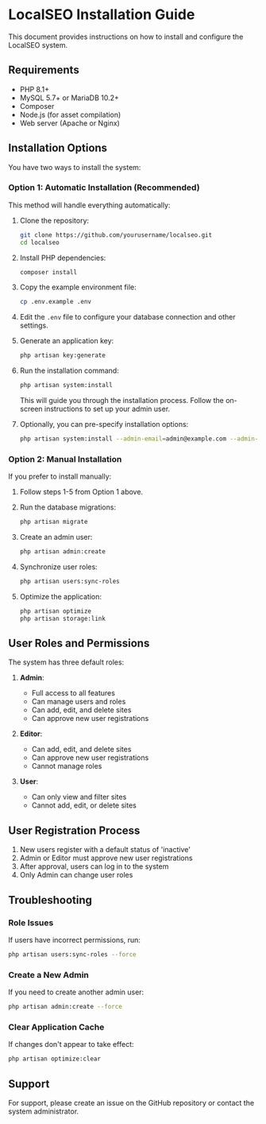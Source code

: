 # LocalSEO Installation Guide

This document provides instructions on how to install and configure the LocalSEO system.

## Requirements

- PHP 8.1+
- MySQL 5.7+ or MariaDB 10.2+
- Composer
- Node.js (for asset compilation)
- Web server (Apache or Nginx)

## Installation Options

You have two ways to install the system:

### Option 1: Automatic Installation (Recommended)

This method will handle everything automatically:

1. Clone the repository:
   ```bash
   git clone https://github.com/yourusername/localseo.git
   cd localseo
   ```

2. Install PHP dependencies:
   ```bash
   composer install
   ```

3. Copy the example environment file:
   ```bash
   cp .env.example .env
   ```

4. Edit the `.env` file to configure your database connection and other settings.

5. Generate an application key:
   ```bash
   php artisan key:generate
   ```

6. Run the installation command:
   ```bash
   php artisan system:install
   ```
   
   This will guide you through the installation process. Follow the on-screen instructions to set up your admin user.

7. Optionally, you can pre-specify installation options:
   ```bash
   php artisan system:install --admin-email=admin@example.com --admin-name="Admin User" --admin-password=yourpassword --seed
   ```

### Option 2: Manual Installation

If you prefer to install manually:

1. Follow steps 1-5 from Option 1 above.

2. Run the database migrations:
   ```bash
   php artisan migrate
   ```

3. Create an admin user:
   ```bash
   php artisan admin:create
   ```

4. Synchronize user roles:
   ```bash
   php artisan users:sync-roles
   ```

5. Optimize the application:
   ```bash
   php artisan optimize
   php artisan storage:link
   ```

## User Roles and Permissions

The system has three default roles:

1. **Admin**:
   - Full access to all features
   - Can manage users and roles
   - Can add, edit, and delete sites
   - Can approve new user registrations

2. **Editor**:
   - Can add, edit, and delete sites
   - Can approve new user registrations
   - Cannot manage roles

3. **User**:
   - Can only view and filter sites
   - Cannot add, edit, or delete sites

## User Registration Process

1. New users register with a default status of 'inactive'
2. Admin or Editor must approve new user registrations
3. After approval, users can log in to the system
4. Only Admin can change user roles

## Troubleshooting

### Role Issues

If users have incorrect permissions, run:
```bash
php artisan users:sync-roles --force
```

### Create a New Admin

If you need to create another admin user:
```bash
php artisan admin:create --force
```

### Clear Application Cache

If changes don't appear to take effect:
```bash
php artisan optimize:clear
```

## Support

For support, please create an issue on the GitHub repository or contact the system administrator. 